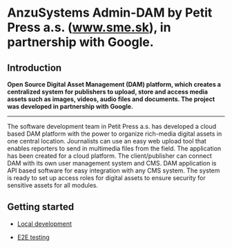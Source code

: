 AnzuSystems Admin-DAM by Petit Press a.s. (www.sme.sk), in partnership with Google.
=====

## Introduction

**Open Source Digital Asset Management (DAM) platform, which creates a centralized system for publishers to upload, store and access media assets such as images, videos, audio files and documents. The project was developed in partnership with Google.**

-----

The software development team in Petit Press a.s. has developed a cloud based DAM platform with the power to organize rich-media digital assets in one central location. Journalists can use an easy web upload tool that enables reporters to send in multimedia files from the field. The application has been created for a cloud platform. The client/publisher can connect DAM with its own user management system and CMS. DAM application is API based software for easy integration with any CMS system. The system is ready to set up access roles for digital assets to ensure security for sensitive assets for all modules.  

## Getting started
- [Local development](README-DEV.md)

- [E2E testing](README-TEST.md)
